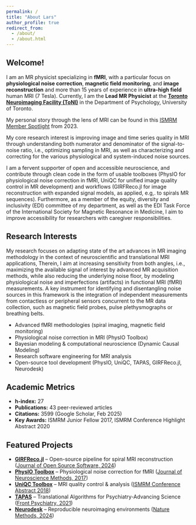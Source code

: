 ```yaml
---
permalink: /
title: "About Lars"
author_profile: true
redirect_from: 
  - /about/
  - /about.html
---
```


## Welcome!

I am an MR physicist specializing in **fMRI**, with a particular focus on **physiological noise correction**, **magnetic field monitoring**, and **image reconstruction** and more than 15 years of experience in **ultra-high field** human MRI (7 Tesla). Currently, I am the **Lead MR Physicist** at the **[Toronto Neuroimaging Facility (ToNI)](https://toni.psych.utoronto.ca/)** in the Department of Psychology, University of Toronto.

My personal story through the lens of MRI can be found in this [ISMRM Member Spotlight](https://www.ismrm.org/member-spotlight/lars-kasper/) from 2023.

My core research interest is improving image and time series quality in MRI through understanding both numerator and denominator of the signal-to-noise ratio, i.e., optimizing sampling in MRI, as well as characterizing and correcting for the various physiological and system-induced noise sources.
 
I am a fervent supporter of open and accessible neuroscience, and contribute through clean code in the form of usable toolboxes (PhysIO for physiological noise correction in fMRI, UniQC for unified image quality control in MR development) and workflows (GIRFReco.jl for image reconstruction with expanded signal models, as applied, e.g,. to spirals MR sequences). Furthermore, as a member of the equity, diversity and inclusivity (EDI) committee of my department, as well as the EDI Task Force of the International Society for Magnetic Resonance in Medicine, I aim to improve accessibility for researchers with caregiver responsibilities.

## Research Interests

My research focuses on adapting state of the art advances in MR imaging methodology in the context of neuroscientific and translational MRI applications, Therein, I aim at increasing sensitivity from both angles, i.e., maximizing the available signal of interest by advanced MR acquisition methods, while also reducing the underlying noise floor, by modeling physiological noise and imperfections (artifacts) in functional MRI (fMRI) measurements. A key instrument for identifying and disentangling noise sources in this framework is the integration of independent measurements from contactless or peripheral sensors concurrent to the MR data collection, such as magnetic field probes, pulse plethysmographs or breathing belts.

- Advanced fMRI methodologies (spiral imaging, magnetic field monitoring)
- Physiological noise correction in MRI (PhysIO Toolbox)
- Bayesian modeling & computational neuroscience (Dynamic Causal Modeling)
- Research software engineering for MRI analysis
- Open-source tool development (PhysIO, UniQC, TAPAS, GIRFReco.jl, Neurodesk)

## Academic Metrics

- **h-index:** 27  
- **Publications:** 43 peer-reviewed articles  
- **Citations:** 3599 (Google Scholar, Feb 2025)  
- **Key Awards:** ISMRM Junior Fellow 2017, ISMRM Conference Highlight Abstract 2020

## Featured Projects

- **[GIRFReco.jl](https://brain-to.github.io/GIRFReco.jl/)** – Open-source pipeline for spiral MRI reconstruction ([Journal of Open Source Software, 2024](https://doi.org/10.21105/joss.05877))
- **[PhysIO Toolbox](https://github.com/ComputationalPsychiatry/PhysIO)** – Physiological noise correction for fMRI ([Journal of Neuroscience Methods, 2017](https://doi.org/10.1016/j.jneumeth.2016.10.019))  
- **[UniQC Toolbox](https://github.com/ComputationalPsychiatry/UniQC)** – MRI quality control & analysis ([ISMRM Conference Abstract 2018](https://archive.ismrm.org/2018/2842.html))
- **[TAPAS](https://github.com/translationalneuromodeling/tapas)** – Translational Algorithms for Psychiatry-Advancing Science ([Front Psychiatry, 2021](https://doi.org/10.3389/fpsyt.2021.680811))  
- **[Neurodesk](https://neurodesk.org)** – Reproducible neuroimaging environments ([Nature Methods, 2024](https://doi.org/10.1038/s41592-023-02145-x))  
